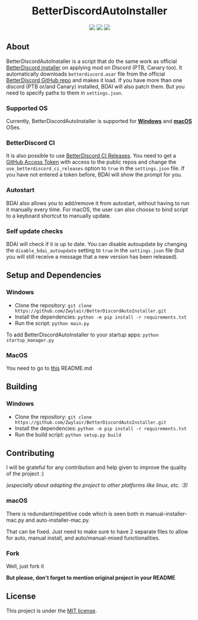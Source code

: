 <h1 align="center">
    BetterDiscordAutoInstaller
</h1>

<p align="center">
    <img src="https://img.shields.io/badge/python-3.13-green?logo=python&logoColor=white&style=for-the-badge">
    <img src="https://img.shields.io/badge/LICENSE-MIT-green?style=for-the-badge">
    <img src="https://img.shields.io/github/languages/code-size/Zwylair/BetterDiscordAutoInstaller?style=for-the-badge">
</p>

## About

BetterDiscordAutoInstaller is a script that do the same work as official [BetterDiscord installer](https://betterdiscord.app/) on
applying mod on Discord (PTB, Canary too). It automatically downloads `betterdiscord.asar` file from the
official [BetterDiscord GitHub repo](https://github.com/BetterDiscord/BetterDiscord) and makes it load. If you have more than one discord
(PTB or/and Canary) installed, BDAI will also patch them. But you need to specify paths to them in
`settings.json`.

### Supported OS

Currently, BetterDiscordAutoInstaller is supported for **[Windows](https://github.com/Zwylair/BetterDiscordAutoInstaller/tree/master)** and **[macOS](https://github.com/Zwylair/BetterDiscordAutoInstaller/tree/macos)** OSes.

### BetterDiscord CI

It is also possible to use [BetterDiscord CI Releases](https://github.com/BetterDiscord/BetterDiscord/actions/workflows/ci.yml).
You need to get a [GitHub Access Token](https://github.com/settings/personal-access-tokens/new)
with access to the public repos and change the `use_betterdiscord_ci_releases` option to `true` in
the `settings.json` file. If you have not entered a token before, BDAI will show the prompt for you.

### Autostart

BDAI also allows you to add/remove it from autostart, without having to run it manually  every time.
For macOS, the user can also choose to bind script to a keyboard shortcut to manually update.

### Self update checks

BDAI will check if it is up to date. You can disable autoupdate by changing the `disable_bdai_autoupdate`
setting to `true` in the `settings.json` file (but you will still  receive a message that a new version
has been released).

## Setup and Dependencies

### Windows
- Clone the repository: `git clone https://github.com/Zwylair/BetterDiscordAutoInstaller.git`
- Install the dependencies: `python -m pip install -r requirements.txt`
- Run the script: `python main.py`

To add BetterDiscordAutoInstaller to your startup apps: `python startup_manager.py`

### MacOS
You need to go to [this](https://github.com/Zwylair/BetterDiscordAutoInstaller/tree/macos?tab=readme-ov-file#setup-and-dependencies) README.md

## Building

### Windows
- Clone the repository: `git clone https://github.com/Zwylair/BetterDiscordAutoInstaller.git`
- Install the dependencies: `python -m pip install -r requirements.txt`
- Run the build script: `python setup.py build`

## Contributing
I will be grateful for any contribution and help given to improve the quality of the project :)

_(especially about adapting the project to other platforms like linux, etc. :3)_

### macOS
There is redundant/repetitive code which is seen both in manual-installer-mac.py and auto-installer-mac.py. 

That can be fixed. Just need to make sure to have 2 separate files to allow for auto, manual install, and auto/manual-mixed functionalities. 

### Fork
Well, just fork it

**But please, don't forget to mention original project in your README**

## License
This project is under the [MIT license](./LICENSE).
